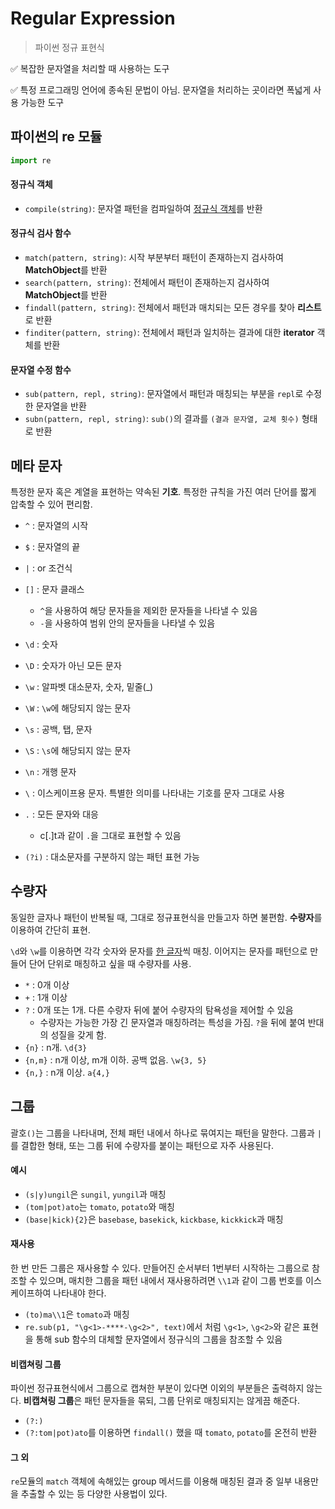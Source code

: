 # Regular Expression

> 파이썬 정규 표현식

✅ 복잡한 문자열을 처리할 때 사용하는 도구

✅ 특정 프로그래밍 언어에 종속된 문법이 아님. 문자열을 처리하는 곳이라면 폭넓게 사용 가능한 도구



## 파이썬의 re 모듈

```python
import re
```

#### 정규식 객체

- `compile(string)`: 문자열 패턴을 컴파일하여 <u>정규식 객체</u>를 반환

#### 정규식 검사 함수

- `match(pattern, string)`: 시작 부분부터 패턴이 존재하는지 검사하여 **MatchObject**를 반환
- `search(pattern, string)`: 전체에서 패턴이 존재하는지 검사하여 **MatchObject**를 반환
- `findall(pattern, string)`: 전체에서 패턴과 매치되는 모든 경우를 찾아 **리스트**로 반환
- `finditer(pattern, string)`: 전체에서 패턴과 일치하는 결과에 대한 **iterator** 객체를 반환

#### 문자열 수정 함수

- `sub(pattern, repl, string)`: 문자열에서 패턴과 매칭되는 부분을 `repl`로 수정한 문자열을 반환
- `subn(pattern, repl, string)`: `sub()`의 결과를 `(결과 문자열, 교체 횟수)` 형태로 반환



## 메타 문자

특정한 문자 혹은 계열을 표현하는 약속된 **기호**. 특정한 규칙을 가진 여러 단어를 짧게 압축할 수 있어 편리함.

- `^` : 문자열의 시작
- `$` : 문자열의 끝
- `|` : or 조건식
- `[]` : 문자 클래스
  - `^`을 사용하여 해당 문자들을 제외한 문자들을 나타낼 수 있음
  - `-`을 사용하여 범위 안의 문자들을 나타낼 수 있음
- `\d` : 숫자
- `\D` : 숫자가 아닌 모든 문자

- `\w` : 알파벳 대소문자, 숫자, 밑줄(_)
- `\W` : `\w`에 해당되지 않는 문자
- `\s` : 공백, 탭, 문자
- `\S` : `\s`에 해당되지 않는 문자
- `\n` : 개행 문자
- `\` : 이스케이프용 문자. 특별한 의미를 나타내는 기호를 문자 그대로 사용
- `.` : 모든 문자와 대응
  - c[.]t과 같이 `.`을 그대로 표현할 수 있음
- `(?i)` : 대소문자를 구분하지 않는 패턴 표현 가능



## 수량자

동일한 글자나 패턴이 반복될 때, 그대로 정규표현식을 만들고자 하면 불편함. **수량자**를 이용하여 간단히 표현.

`\d`와 `\w`를 이용하면 각각 숫자와 문자를 <u>한 글자</u>씩 매칭. 이어지는 문자를 패턴으로 만들어 단어 단위로 매칭하고 싶을 때 수량자를 사용.

- `*` : 0개 이상
- `+` : 1개 이상
- `?` : 0개 또는 1개. 다른 수량자 뒤에 붙어 수량자의 탐욕성을 제어할 수 있음
  - 수량자는 가능한 가장 긴 문자열과 매칭하려는 특성을 가짐. `?`을 뒤에 붙여 반대의 성질을 갖게 함.
- `{n}` : n개. `\d{3}`
- `{n,m}` : n개 이상, m개 이하. 공백 없음. `\w{3, 5}`
- `{n,}` : n개 이상. `a{4,}`



## 그룹

괄호`()`는 그룹을 나타내며, 전체 패턴 내에서 하나로 묶여지는 패턴을 말한다. 그룹과 `|`를 결합한 형태, 또는 그룹 뒤에 수량자를 붙이는 패턴으로 자주 사용된다.

#### 예시

- `(s|y)ungil`은 `sungil`, `yungil`과 매칭
- `(tom|pot)ato`는 `tomato`, `potato`와 매칭
- `(base|kick){2}`은 `basebase`, `basekick`, `kickbase`, `kickkick`과 매칭

#### 재사용

한 번 만든 그룹은 재사용할 수 있다. 만들어진 순서부터 1번부터 시작하는 그룹으로 참조할 수 있으며, 매치한 그룹을 패턴 내에서 재사용하려면 `\\1`과 같이 그룹 번호를 이스케이프하여 나타내야 한다.

- `(to)ma\\1`은 `tomato`과 매칭
- `re.sub(p1, "\g<1>-****-\g<2>", text)`에서 처럼 `\g<1>`, `\g<2>`와 같은 표현을 통해 sub 함수의 대체할 문자열에서 정규식의 그룹을 참조할 수 있음

#### 비캡쳐링 그룹

파이썬 정규표현식에서 그룹으로 캡쳐한 부분이 있다면 이외의 부분들은 출력하지 않는다. **비캡쳐링 그룹**은 패턴 문자들을 묶되, 그룹 단위로 매칭되지는 않게끔 해준다.

- `(?:)`
- `(?:tom|pot)ato`를 이용하면 `findall()` 했을 때 `tomato`, `potato`를 온전히 반환

#### 그 외

`re`모듈의 `match` 객체에 속해있는 group 메서드를 이용해 매칭된 결과 중 일부 내용만을 추출할 수 있는 등 다양한 사용법이 있다.